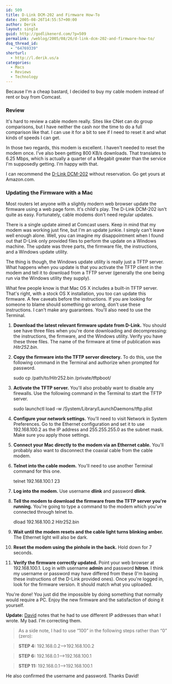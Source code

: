 ```yaml
---
id: 509
title: D-Link DCM-202 and Firmware How-To
date: 2005-08-26T14:55:57+00:00
author: Derik
layout: single
guid: http://godlikenerd.com/?p=509
permalink: /weblog/2005/08/26/d-link-dcm-202-and-firmware-how-to/
dsq_thread_id:
  - "64769339"
shorturl:
  - http://l.derik.us/a
categories:
  - Macs
  - Reviews
  - Technology
---
```

Because I'm a cheap bastard, I decided to buy my cable modem instead of rent or buy from Comcast.

### Review

It's hard to review a cable modem really. Sites like CNet can do group comparisons, but I have neither the cash nor the time to do a full comparison like that. I can use it for a bit to see if I need to reset it and what kinds of speeds I can get.

In those two regards, this modem is excellent. I haven't needed to reset the modem once. I've also been getting 800 KB/s downloads. That translates to 6.25 Mbps, which is actually a quarter of a Megabit greater than the service I'm supposedly getting. I'm happy with that.

I can recommend the [D-Link DCM-202](http://www.amazon.com/exec/obidos/ASIN/B0002JKGRQ/d00dism-20?creative=327641&camp=14573&link_code=as1) without reservation. Go get yours at Amazon.com.

### Updating the Firmware with a Mac

Most routers let anyone with a slightly modern web browser update the firmware using a web page form. It's child's play. The D-Link DCM-202 isn't quite as easy. Fortunately, cable modems don't need regular updates.

There is a single update aimed at Comcast users. Keep in mind that my modem was working just fine, but I'm an update junkie. I simply can't leave well enough alone. Well, you can imagine my disappointment when I found out that D-Link only provided files to perform the update on a Windows machine. The update was three parts, the firmware file, the instructions, and a Windows update utility.

The thing is though, the Windows update utility is really just a TFTP server. What happens when you update is that you activate the TFTP client in the modem and tell it to download from a TFTP server (generally the one being run via the Windows utility they supply).

What few people know is that Mac OS X includes a built-in TFTP server. That's right, with a stock OS X installation, you too can update this firmware. A few caveats before the instructions. If you are looking for someone to blame should something go wrong, don't use these instructions. I can't make any guarantees. You'll also need to use the Terminal.

  1. **Download the latest relevant firmware update from D-Link.** You should see have three files when you're done downloading and decompressing: the instructions, the firmware, and the Windows utility. Verify you have these three files. The name of the firmware at time of publication was _Hitr252.bin_.

  2. **Copy the firmware into the TFTP server directory.** To do this, use the following command in the Terminal and authorize when prompted for password. 
    
        sudo cp /path/to/Hitr252.bin /private/tftpboot/
        

  3. **Activate the TFTP server.** You'll also probably want to disable any firewalls. Use the following command in the Terminal to start the TFTP server. 
    
        sudo launchctl load -w /System/Library/LaunchDaemons/tftp.plist
        

  4. **Configure your network settings.** You'll need to visit Network in System Preferences. Go to the Ethernet configuration and set it to use 192.168.100.2 as the IP address and 255.255.255.0 as the subnet mask. Make sure you apply those settings.

  5. **Connect your Mac directly to the modem via an Ethernet cable.** You'll probably also want to disconnect the coaxial cable from the cable modem.

  6. **Telnet into the cable modem.** You'll need to use another Terminal command for this one.
    
        telnet 192.168.100.1 23
        

  7. **Log into the modem.** Use username **dlink** and password **dlink**.

  8. **Tell the modem to download the firmware from the TFTP server you're running.** You're going to type a command to the modem which you've connected through telnet to. 
    
        dload 192.168.100.2 Hitr252.bin
        

  9. **Wait until the modem resets and the cable light turns blinking amber.** The Ethernet light will also be dark.

 10. **Reset the modem using the pinhole in the back.** Hold down for 7 seconds.

 11. **Verify the firmware correctly updated.** Point your web browser at 192.168.100.1. Log in with username **admin** and password **hitron**. I think my username or password may have differed from these (I'm basing these instructions of the D-Link provided ones). Once you're logged in, look for the firmware version. It should match what you uploaded.

You're done! You just did the impossible by doing something that normally would require a PC. Enjoy the new firmware and the satisfaction of doing it yourself.

**Update:** [David](http://www.popcultureshack.com/) notes that he had to use different IP addresses than what I wrote. My bad. I'm correcting them.

> As a side note, I had to use &#8220;100&#8221; in the following steps rather than &#8220;0&#8221; (zero):
    
> **STEP 4:** 192.168.0.2&#8211;>192.168.100.2
    
> **STEP 6:** 192.168.0.1&#8211;>192.168.100.1
    
> **STEP 11:** 192.168.0.1&#8211;>192.168.100.1

He also confirmed the username and password. Thanks David!